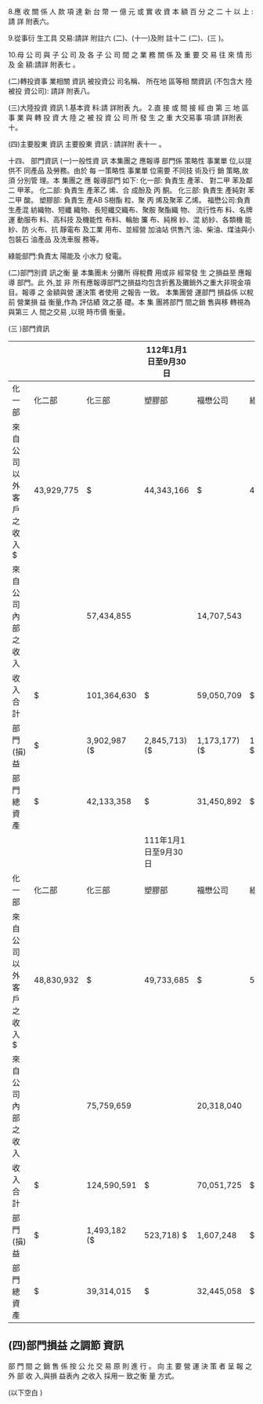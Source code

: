 8.應 收 關 係 人 款 項 達 新 台 幣 一 億 元 或 實 收 資 本 額 百 分 之 二 十 以 上 : 請 詳 附表六。

9.從事衍 生工具 交易:請詳 附註六 (二)、(十一)及附 註十二 (二)、(三 )。

10.母 公 司 與 子 公 司 及 各 子 公 司 間 之 業 務 關 係 及 重 要 交 易 往 來 情 形 及 金 額:請詳 附表七 。

(二)轉投資事 業相關 資訊 被投資公 司名稱、 所在地 區等相 關資訊 (不包含大 陸被投 資公司): 請詳 附表八。

(三)大陸投資 資訊 1.基本資 料:請 詳附表 九。 2.直 接 或 間 接 經 由 第 三 地 區 事 業 與 轉 投 資 大 陸 之 被 投 資 公 司 所 發 生 之 重 大交易事 項:請 詳附表 十。

(四)主要股東 資訊 主要股東 資訊 : 請詳附 表十一 。

十四、 部門資訊
(一)一般性資 訊 本集團之 應報導 部門係 策略性 事業單 位,以提供不 同產品 及勞務。由於 每 一策略性 事業單 位需要 不同技 術及行 銷 策略,故須 分別管 理。本 集團之 應 報導部門 如下: 化一部: 負責生 產苯、 對二甲 苯及鄰 二 甲苯。 化二部: 負責生 產苯乙 烯、合 成酚及 丙 酮。 化三部: 負責生 產純對 苯二甲 酸。 塑膠部: 負責生 產AB S樹酯 粒、聚 丙 烯及聚苯 乙烯。 福懋公司:負責 生產混 紡織物、短纖 織物、長短纖交織布、聚胺 聚酯織 物、
流行性布 料、名牌運 動服布 料、高科技 及機能性 布料、輪胎 簾 布、純棉 紗、混 紡紗、各類機 能紗、防 火布、抗 靜電布 及工業 用布、並經營 加油站 供售汽 油、柴油、煤油與小 包裝石 油產品 及洗車服 務等。

綠能部門:負責太 陽能及 小水力 發電。

(二)部門別資 訊之衡 量 本集團未 分攤所 得稅費 用或非 經常發 生 之損益至 應報導 部門。此 外,並 非 所有應報導部門之損益均包含折舊及攤銷外之重大非現金項目。報導 之 金額與營 運決策 者使用 之報告 一致。 本集團營 運部門 損益係 以稅前 營業損 益 衡量,作為 評估績 效之基 礎。本 集 團將部門 間之銷 售與移 轉視為 與第三 人 間之交易 ,以現 時市價 衡量。

(三 )部門資訊

|                          |            |              | 112年1月1日至9月30日   |               |              |            |            |            |            |            |         |               |              |                |                |             |             |
|--------------------------|------------|--------------|------------------------|---------------|--------------|------------|------------|------------|------------|------------|---------|---------------|--------------|----------------|----------------|-------------|-------------|
| 化一部                   | 化二部     | 化三部       | 塑膠部                 | 福懋公司      | 綠能部門     | 其他部門   | 調整及沖銷 | 合         | 計         |            |         |               |              |                |                |             |             |
| 來自公司以外客戶之收入 $ | 43,929,775 | $            | 44,343,166             | $             | 44,672,802   | $          | 63,265,281 | $          | 16,809,447 | $          | 99,538  | $             | 31,901,782   | $              | -              | $           | 245,021,791 |
| 來自公司內部之收入       |            | 57,434,855   |                        | 14,707,543    |              | 2,210,280  |            | 9,631,825  |            | 168,187    |         | 36,671        |              | 10,120,000 (   | 94,309,361)    | -           |             |
| 收入合計                 | $          | 101,364,630  | $                      | 59,050,709    | $            | 46,883,082 | $          | 72,897,106 | $          | 16,977,634 | $       | 136,209       | $            | 42,021,782 ($  | 94,309,361) $  | 245,021,791 |             |
| 部門(損)益               | $          | 3,902,987 ($ | 2,845,713) ($          | 1,173,177) ($ | 1,860,300) $ | 658,842    | $          | 26,565     | $          | 7,243,252  | $       | 1,921,044     | $            | 7,873,500      |                |             |             |
| 部門總資產               | $          | 42,133,358   | $                      | 31,450,892    | $            | 49,185,465 | $          | 52,254,377 | $          | 69,486,352 | $       | 833,660       | $            | 426,949,333 ($ | 107,513,979) $ | 564,779,458 |             |
|                          |            |              | 111年1月1日至9月30日   |               |              |            |            |            |            |            |         |               |              |                |                |             |             |
| 化一部                   | 化二部     | 化三部       | 塑膠部                 | 福懋公司      | 綠能部門     | 其他部門   | 調整及沖銷 | 合         | 計         |            |         |               |              |                |                |             |             |
| 來自公司以外客戶之收入 $ | 48,830,932 | $            | 49,733,685             | $             | 56,097,521   | $          | 77,615,643 | $          | 20,016,627 | $          | 117,504 | $             | 41,516,856   | $              | -              | $           | 293,928,768 |
| 來自公司內部之收入       |            | 75,759,659   |                        | 20,318,040    |              | 3,239,723  |            | 15,167,157 |            | 152,125    |         | -             |              | 14,364,053 (   | 129,000,757)   | -           |             |
| 收入合計                 | $          | 124,590,591  | $                      | 70,051,725    | $            | 59,337,244 | $          | 92,782,800 | $          | 20,168,752 | $       | 117,504       | $            | 55,880,909 ($  | 129,000,757) $ | 293,928,768 |             |
| 部門(損)益               | $          | 1,493,182 ($ | 523,718) $             | 1,607,248     | $            | 229,597    | $          | 3,411,184  | $          | 54,128     | $       | 13,853,374 ($ | 1,693,643) $ | 18,431,352     |                |             |             |
| 部門總資產               | $          | 39,314,015   | $                      | 32,445,058    | $            | 47,979,624 | $          | 52,191,151 | $          | 73,014,570 | $       | 737,376       | $            | 452,482,360 ($ | 117,577,280) $ | 580,586,874 |             |

## (四)部門損益 之調節 資訊

部 門 間 之 銷 售 係 按 公 允 交 易 原 則 進 行 。 向 主 要 營 運 決 策 者 呈 報 之 外 部 收 入,與損 益表內 之收入 採用一 致之衡 量 方式。

(以下空白 )